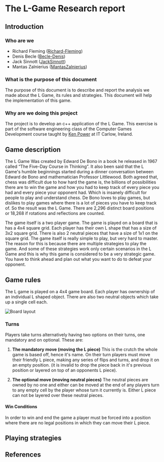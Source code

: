 # The L-Game Research report 
## Introduction

### Who are we
- Richard Fleming ([Richard-Fleming](https://github.com/Richard-Fleming))
- Denis Becle ([Becle-Denis](https://github.com/Becle-Denis))
- Jack Sinnott ([JackSinnott](https://github.com/JackSinnott))
- Mantas Zalnierius ([MantasZalnierius](https://github.com/MantasZalnierius))

### What is the purpose of this document
The purpose of this document is to describe and report the analysis we made about the L Game, its rules and strategies. This document will help the implementation of this game. 

### Why are we doing this project
The project is to develop an c++ application of the L Game. This exercise is part of the software engineering class of the Computer Games Development course taught by [Ken Power](https://github.com/kenpower) at IT Carlow, Ireland. 

## Game description
The L Game Was created by Edward De Bono in a book he released in 1967 called “The Five-Day Course in Thinking”. It also been said that the L Game's humble beginnings started during a dinner conversation between Edward de Bono and mathematician Professor Littlewood. Both agreed that, chess was difficult due to how hard the game is, the billions of possibilities there are to win the game and how you had to keep track of every piece you had and every piece your opponent had. Which is insanely difficult for people to play and understand chess. De Bono loves to play games, but dislikes to play games where there is a lot of pieces you have to keep track of. So the result was the L Game. There are 2,296 distinct board positions or 18,268 if rotations and reflections are counted.

The game itself is a two player game. The game is played on a board that is has a 4x4 square grid. Each player has their own L shape that has a size of 3x2 square grid. There is also 2 neutral pieces that have a size of 1x1 on the square grid. The game itself is really simple to play, but very hard to master. The reason for this is because there are multiple strategies to play the game.  And some of these strategies work only certain scenarios in the L Game and this is why this game is considered to be a very strategic game. You have to think ahead and plan out what you want to do to defeat your opponent. 

## Game rules

The L game is played on a 4x4 game board. Each player has ownership of an individual 
L shaped object. There are also two neutral objects which take up a single cell each.

![Board layout](https://user-images.githubusercontent.com/45257691/69731522-f29a1a80-1121-11ea-93ca-b6e2823e5f05.png)


### Turns

Players take turns alternatively having two options on their turns, one mandatory and on optional. These are:

1. **The mandatory move (moving the L piece)**
  This is the crutch the whole game is based off, hence it's name. On their turn
  players must move their friendly L piece, making any series of flips and turns,
  and drop it on an empty position. (it is invalid to drop the piece back in it's previous 
  position or layered on top of an opponents L piece).

1. **The optional move (moving neutral pieces)**
  The neutral pieces are owned by no one and either can be moved at the end of any players
  turn to any empty cell by the player whose turn it currently is. Either L piece can not be layered over these neutral pieces.

#### Win Conditions

In order to win and end the game a player must be forced into a position where there are
no legal positions in which they can move their L piece.

## Playing strategies

## References
